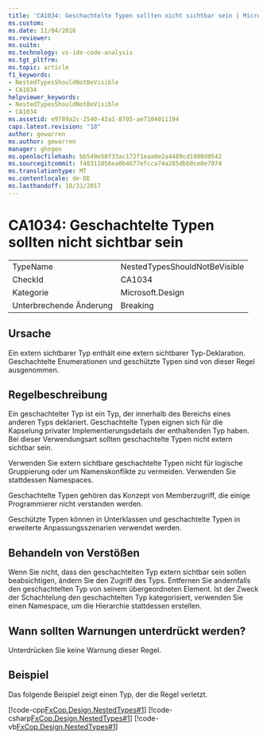 ```yaml
---
title: 'CA1034: Geschachtelte Typen sollten nicht sichtbar sein | Microsoft Docs'
ms.custom: 
ms.date: 11/04/2016
ms.reviewer: 
ms.suite: 
ms.technology: vs-ide-code-analysis
ms.tgt_pltfrm: 
ms.topic: article
f1_keywords:
- NestedTypesShouldNotBeVisible
- CA1034
helpviewer_keywords:
- NestedTypesShouldNotBeVisible
- CA1034
ms.assetid: e9789a2c-2540-42a1-8705-ae7104011194
caps.latest.revision: "18"
author: gewarren
ms.author: gewarren
manager: ghogen
ms.openlocfilehash: bb549e50f33ac172f1eaa0e2a4489cd1900d0542
ms.sourcegitcommit: f40311056ea0b4677efcca74a285dbb0ce0e7974
ms.translationtype: MT
ms.contentlocale: de-DE
ms.lasthandoff: 10/31/2017
---
```

# <a name="ca1034-nested-types-should-not-be-visible"></a>CA1034: Geschachtelte Typen sollten nicht sichtbar sein
|||  
|-|-|  
|TypeName|NestedTypesShouldNotBeVisible|  
|CheckId|CA1034|  
|Kategorie|Microsoft.Design|  
|Unterbrechende Änderung|Breaking|  
  
## <a name="cause"></a>Ursache  
 Ein extern sichtbarer Typ enthält eine extern sichtbarer Typ-Deklaration. Geschachtelte Enumerationen und geschützte Typen sind von dieser Regel ausgenommen.  
  
## <a name="rule-description"></a>Regelbeschreibung  
 Ein geschachtelter Typ ist ein Typ, der innerhalb des Bereichs eines anderen Typs deklariert. Geschachtelte Typen eignen sich für die Kapselung privater Implementierungsdetails der enthaltenden Typ haben. Bei dieser Verwendungsart sollten geschachtelte Typen nicht extern sichtbar sein.  
  
 Verwenden Sie extern sichtbare geschachtelte Typen nicht für logische Gruppierung oder um Namenskonflikte zu vermeiden. Verwenden Sie stattdessen Namespaces.  
  
 Geschachtelte Typen gehören das Konzept von Memberzugriff, die einige Programmierer nicht verstanden werden.  
  
 Geschützte Typen können in Unterklassen und geschachtelte Typen in erweiterte Anpassungsszenarien verwendet werden.  
  
## <a name="how-to-fix-violations"></a>Behandeln von Verstößen  
 Wenn Sie nicht, dass den geschachtelten Typ extern sichtbar sein sollen beabsichtigen, ändern Sie den Zugriff des Typs. Entfernen Sie andernfalls den geschachtelten Typ von seinem übergeordneten Element. Ist der Zweck der Schachtelung den geschachtelten Typ kategorisiert, verwenden Sie einen Namespace, um die Hierarchie stattdessen erstellen.  
  
## <a name="when-to-suppress-warnings"></a>Wann sollten Warnungen unterdrückt werden?  
 Unterdrücken Sie keine Warnung dieser Regel.  
  
## <a name="example"></a>Beispiel  
 Das folgende Beispiel zeigt einen Typ, der die Regel verletzt.  
  
 [!code-cpp[FxCop.Design.NestedTypes#1](../code-quality/codesnippet/CPP/ca1034-nested-types-should-not-be-visible_1.cpp)]
 [!code-csharp[FxCop.Design.NestedTypes#1](../code-quality/codesnippet/CSharp/ca1034-nested-types-should-not-be-visible_1.cs)]
 [!code-vb[FxCop.Design.NestedTypes#1](../code-quality/codesnippet/VisualBasic/ca1034-nested-types-should-not-be-visible_1.vb)]